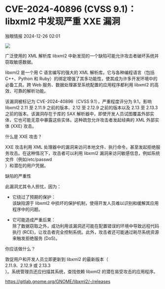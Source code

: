 #  CVE-2024-40896 (CVSS 9.1)：libxml2 中发现严重 XXE 漏洞   
 独眼情报   2024-12-26 02:01  
  
![](https://mmbiz.qpic.cn/sz_mmbiz_jpg/KgxDGkACWnTI80TfMIWSpibtFBvjiamD5icuxhpEP32HSvnmg5jDblU8tRglEF6oMrLxdUFHZPULBmqtVtbvsS6DQ/640?wx_fmt=other&from=appmsg "")  
  
广泛使用的 XML 解析库 libxml2 中新发现的一个缺陷可能允许攻击者破坏系统并窃取敏感数据。  
  
libxml2 是一个用 C 语言编写的强大的 XML 解析库。它与各种编程语言（包括 C++、Python 和 Ruby）的绑定增强了其多功能性，使其成为许多开发环境中的必备工具。跨 Web 服务、数据处理甚至系统配置的应用程序都利用 libxml2 的高效、可靠的解析功能。  
  
该漏洞被标记为 CVE-2024-40896（CVSS 9.1），严重程度评分为 9.1，影响 libxml2 2.11 至 2.11.9 之前的版本、2.12 至 2.12.9 之前的版本以及 2.13 至 2.13.3 之前的版本。该漏洞存在于库的 SAX 解析器中，即使开发人员试图覆盖外部实体，它也可能无意中暴露这些实体。这种疏忽允许攻击者发起经典的 XML 外部实体 (XXE) 攻击。  
  
什么是 XXE 攻击？  
  
XXE 攻击利用 XML 处理器中的漏洞来访问本地文件、执行命令，甚至发起拒绝服务攻击。在这种情况下，攻击者可以利用 libxml2 漏洞来访问敏感信息，例如系统文件（例如/etc/passwd  
）和潜在的用户凭据。  
  
缺陷的严重性  
  
此漏洞尤其令人担忧，因为：  
- 它绕过了预期的保护：  
该缺陷源于 libxml2 中损坏的保护机制，使得开发人员难以识别和缓解其应用程序中的问题。  
  
- 它可能造成严重后果：  
除了数据窃取之外，成功利用该漏洞还可能在配置错误的环境中导致远程代码执行 (RCE)，让攻击者完全控制系统。此外，攻击者还可能通过耗尽系统资源来触发拒绝服务 (DoS)。  
  
你应该做什么？  
  
敦促用户和开发人员立即更新到 libxml2 的最新版本（  
2.11.9、2.12.9 或 2.13.3  
）。系统管理员还应扫描其系统，查找依赖 libxml2 的潜在易受攻击的应用程序。  
  
https://gitlab.gnome.org/GNOME/libxml2/-/releases  
  
  
